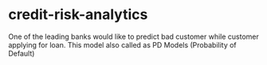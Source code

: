 # credit-risk-analytics
One of the leading banks would like to predict bad customer while customer applying for loan. This model also called as PD Models (Probability of Default)
